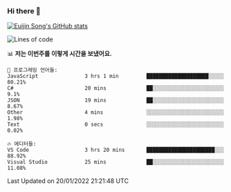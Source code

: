 ### Hi there 👋

[![Euijin Song's GitHub stats](https://github-readme-stats.vercel.app/api?username=lstar2397&count_private=true&show_icons=true&theme=tokyonight&locale=kr)](https://github.com/anuraghazra/github-readme-stats)

<!--START_SECTION:waka-->
![Lines of code](https://img.shields.io/badge/%EC%A0%80%EB%8A%94%20%EC%97%AC%ED%83%9C%EA%B9%8C%EC%A7%80%20-84%20Thousand%20%EC%A4%84%EC%9D%98%20%EC%BD%94%EB%93%9C%EB%A5%BC%20%EC%9E%91%EC%84%B1%ED%96%88%EC%96%B4%EC%9A%94.-blue)

📊 **저는 이번주를 이렇게 시간을 보냈어요.** 

```text
💬 프로그래밍 언어들: 
JavaScript               3 hrs 1 min         ████████████████████░░░░░   80.21% 
C#                       20 mins             ██░░░░░░░░░░░░░░░░░░░░░░░   9.1% 
JSON                     19 mins             ██░░░░░░░░░░░░░░░░░░░░░░░   8.67% 
Other                    4 mins              ░░░░░░░░░░░░░░░░░░░░░░░░░   1.98% 
Text                     0 secs              ░░░░░░░░░░░░░░░░░░░░░░░░░   0.02%

🔥 에디터들: 
VS Code                  3 hrs 20 mins       ██████████████████████░░░   88.92% 
Visual Studio            25 mins             ██░░░░░░░░░░░░░░░░░░░░░░░   11.08%

```


 Last Updated on 20/01/2022 21:21:48 UTC
<!--END_SECTION:waka-->

<!--
**lstar2397/lstar2397** is a ✨ _special_ ✨ repository because its `README.md` (this file) appears on your GitHub profile.

Here are some ideas to get you started:

- 🔭 I’m currently working on ...
- 🌱 I’m currently learning ...
- 👯 I’m looking to collaborate on ...
- 🤔 I’m looking for help with ...
- 💬 Ask me about ...
- 📫 How to reach me: ...
- 😄 Pronouns: ...
- ⚡ Fun fact: ...
-->
